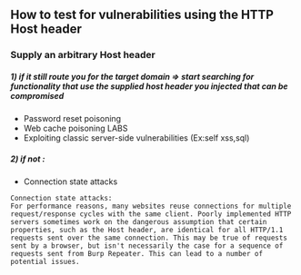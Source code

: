 
## How to test for vulnerabilities using the HTTP Host header
### Supply an arbitrary Host header 
##### 1) if it still route you for the target domain => start searching for functionality that use the supplied host header you injected that can be compromised 
- Password reset poisoning 
- Web cache poisoning LABS
- Exploiting classic server-side vulnerabilities  (Ex:self xss,sql) 
##### 2) if not : 
- Connection state attacks
```
Connection state attacks: 
For performance reasons, many websites reuse connections for multiple request/response cycles with the same client. Poorly implemented HTTP servers sometimes work on the dangerous assumption that certain properties, such as the Host header, are identical for all HTTP/1.1 requests sent over the same connection. This may be true of requests sent by a browser, but isn't necessarily the case for a sequence of requests sent from Burp Repeater. This can lead to a number of potential issues. 
```
######  
